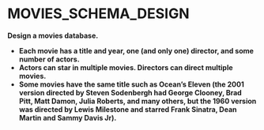 # MOVIES_SCHEMA_DESIGN

**Design a movies database.**
- <b>Each movie has a title and year, one (and only one) director, and some number of actors.</b> <br>
- <b>Actors can star in multiple movies. Directors can direct multiple movies.</b> <br>
- <b>Some movies have the same title such as Ocean’s Eleven (the 2001 version directed by Steven Sodenbergh had George Clooney, Brad Pitt, Matt Damon, Julia Roberts, and many others, 
but the 1960 version was directed by Lewis Milestone and starred Frank Sinatra, Dean Martin and Sammy Davis Jr).</b>
